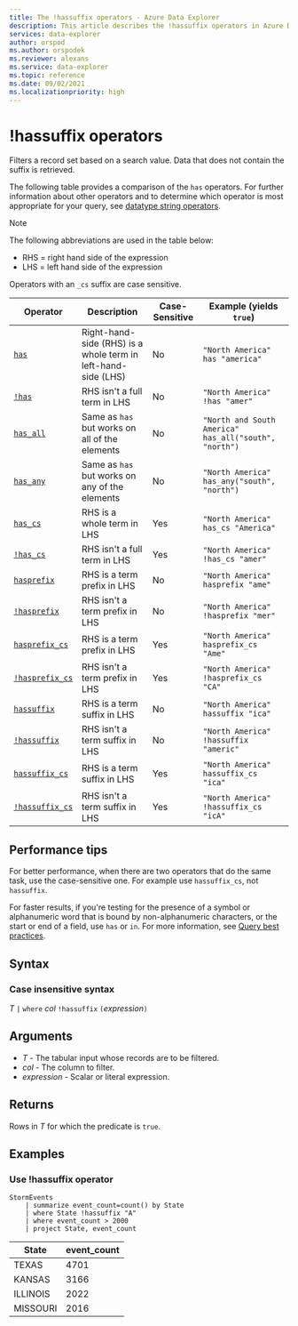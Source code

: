 ```yaml
---
title: The !hassuffix operators - Azure Data Explorer
description: This article describes the !hassuffix operators in Azure Data Explorer.
services: data-explorer
author: orspod
ms.author: orspodek
ms.reviewer: alexans
ms.service: data-explorer
ms.topic: reference
ms.date: 09/02/2021
ms.localizationpriority: high
---
```

# !hassuffix operators

Filters a record set based on a search value. Data that does not contain the suffix is retrieved.

The following table provides a comparison of the `has` operators. For further information about other operators and to determine which operator is most appropriate for your query, see [datatype string operators](datatypes-string-operators.md).

> [!NOTE]
> The following abbreviations are used in the table below:
>
> * RHS = right hand side of the expression
> * LHS = left hand side of the expression
> 
> Operators with an `_cs` suffix are case sensitive.

|Operator   |Description   |Case-Sensitive  |Example (yields `true`)  |
|-----------|--------------|----------------|-------------------------|
|[`has`](hasoperator.md) |Right-hand-side (RHS) is a whole term in left-hand-side (LHS) |No |`"North America" has "america"`|
|[`!has`](hasoperator.md) |RHS isn't a full term in LHS |No |`"North America" !has "amer"`|
|[`has_all`](has-all-operator.md) |Same as `has` but works on all of the elements |No |`"North and South America" has_all("south", "north")`|
|[`has_any`](has-anyoperator.md) |Same as `has` but works on any of the elements |No |`"North America" has_any("south", "north")`|
|[`has_cs`](hasoperator.md) |RHS is a whole term in LHS |Yes |`"North America" has_cs "America"`|
|[`!has_cs`](hasoperator.md) |RHS isn't a full term in LHS |Yes |`"North America" !has_cs "amer"`|
|[`hasprefix`](hasprefixoperator.md) |RHS is a term prefix in LHS |No |`"North America" hasprefix "ame"`|
|[`!hasprefix`](hasprefixoperator.md) |RHS isn't a term prefix in LHS |No |`"North America" !hasprefix "mer"`|
|[`hasprefix_cs`](hasprefixoperator.md) |RHS is a term prefix in LHS |Yes |`"North America" hasprefix_cs "Ame"`|
|[`!hasprefix_cs`](hasprefixoperator.md) |RHS isn't a term prefix in LHS |Yes |`"North America" !hasprefix_cs "CA"`|
|[`hassuffix`](hassuffixoperator.md) |RHS is a term suffix in LHS |No |`"North America" hassuffix "ica"`|
|[`!hassuffix`](hassuffixoperator.md) |RHS isn't a term suffix in LHS |No |`"North America" !hassuffix "americ"`|
|[`hassuffix_cs`](hassuffixoperator.md)  |RHS is a term suffix in LHS |Yes |`"North America" hassuffix_cs "ica"`|
|[`!hassuffix_cs`](hassuffixoperator.md) |RHS isn't a term suffix in LHS |Yes |`"North America" !hassuffix_cs "icA"`|

## Performance tips

For better performance, when there are two operators that do the same task, use the case-sensitive one. For example use `hassuffix_cs`, not `hassuffix`.

For faster results, if you're testing for the presence of a symbol or alphanumeric word that is bound by non-alphanumeric characters, or the start or end of a field, use `has` or `in`.
For more information, see [Query best practices](best-practices.md).

## Syntax

### Case insensitive syntax

*T* `|` `where` *col* `!hassuffix` `(`*expression*`)`   

## Arguments

* *T* - The tabular input whose records are to be filtered.
* *col* - The column to filter.
* *expression* - Scalar or literal expression.

## Returns

Rows in *T* for which the predicate is `true`.

## Examples  

### Use !hassuffix operator

<!-- csl: https://help.kusto.windows.net/Samples -->
```kusto
StormEvents
    | summarize event_count=count() by State
    | where State !hassuffix "A"
    | where event_count > 2000
    | project State, event_count
```

|State|event_count|
|-----|-----------|
|TEXAS|4701|
|KANSAS|3166|
|ILLINOIS|2022|
|MISSOURI|2016|